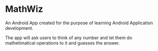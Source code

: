# MathWiz
An Android App created for the purpose of learning Android Application development.

The app will ask users to think of any number and let them do mathetimatical operations to it and guesses the answer.
